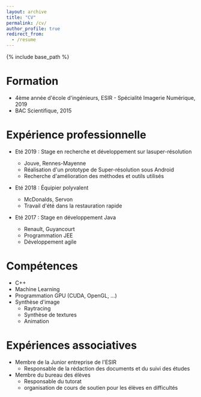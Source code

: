 ```yaml
---
layout: archive
title: "CV"
permalink: /cv/
author_profile: true
redirect_from:
  - /resume
---
```


{% include base_path %}

Formation
======
* 4ème année d'école d'ingénieurs, ESIR - Spécialité Imagerie Numérique, 2019
* BAC Scientifique, 2015

Expérience professionnelle
======
* Eté 2019 : Stage en recherche et développement sur lasuper-résolution
  * Jouve, Rennes-Mayenne
  * Réalisation d'un prototype de Super-résolution sous Android
  * Recherche d'amélioration des méthodes et outils utilisés

* Eté 2018 : Équipier polyvalent
  * McDonalds, Servon
  * Travail d'été dans la restauration rapide
  
* Eté 2017 : Stage en développement Java
  * Renault, Guyancourt
  * Programmation JEE
  * Développement agile
  
Compétences
======
* C++
* Machine Learning
* Programmation GPU (CUDA, OpenGL, ...)
* Synthèse d'image
  * Raytracing
  * Synthèse de textures
  * Animation

  
Expériences associatives
======
* Membre de la Junior entreprise de l'ESIR
  * Responsable de la rédaction des documents et du suivi des études
* Membre du bureau des élèves
  * Responsable du tutorat
  * organisation de cours de soutien pour les élèves en difficultés
  

